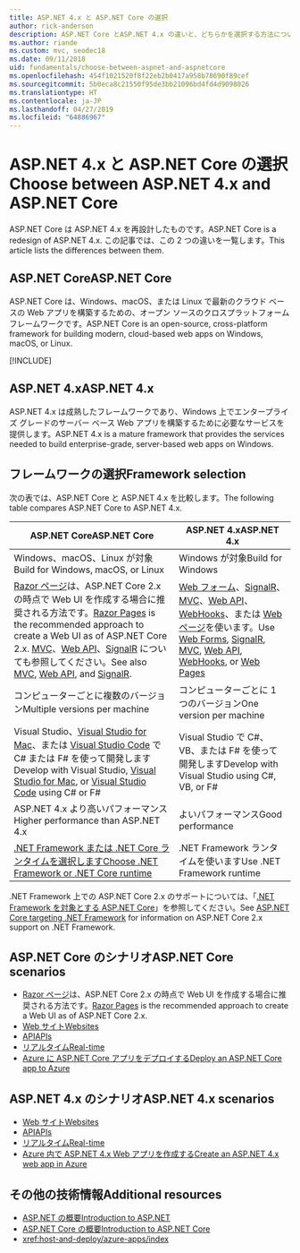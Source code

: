 ```yaml
---
title: ASP.NET 4.x と ASP.NET Core の選択
author: rick-anderson
description: ASP.NET Core とASP.NET 4.x の違いと、どちらかを選択する方法について説明します。
ms.author: riande
ms.custom: mvc, seodec18
ms.date: 09/11/2018
uid: fundamentals/choose-between-aspnet-and-aspnetcore
ms.openlocfilehash: 454f1021520f8f22eb2b0417a958b78690f89cef
ms.sourcegitcommit: 5b0eca8c21550f95de3bb21096bd4fd4d9098026
ms.translationtype: HT
ms.contentlocale: ja-JP
ms.lasthandoff: 04/27/2019
ms.locfileid: "64886967"
---
```

# <a name="choose-between-aspnet-4x-and-aspnet-core"></a><span data-ttu-id="21b81-103">ASP.NET 4.x と ASP.NET Core の選択</span><span class="sxs-lookup"><span data-stu-id="21b81-103">Choose between ASP.NET 4.x and ASP.NET Core</span></span>

<span data-ttu-id="21b81-104">ASP.NET Core は ASP.NET 4.x を再設計したものです。</span><span class="sxs-lookup"><span data-stu-id="21b81-104">ASP.NET Core is a redesign of ASP.NET 4.x.</span></span> <span data-ttu-id="21b81-105">この記事では、この 2 つの違いを一覧します。</span><span class="sxs-lookup"><span data-stu-id="21b81-105">This article lists the differences between them.</span></span>

## <a name="aspnet-core"></a><span data-ttu-id="21b81-106">ASP.NET Core</span><span class="sxs-lookup"><span data-stu-id="21b81-106">ASP.NET Core</span></span>

<span data-ttu-id="21b81-107">ASP.NET Core は、Windows、macOS、または Linux で最新のクラウド ベースの Web アプリを構築するための、オープン ソースのクロスプラットフォーム フレームワークです。</span><span class="sxs-lookup"><span data-stu-id="21b81-107">ASP.NET Core is an open-source, cross-platform framework for building modern, cloud-based web apps on Windows, macOS, or Linux.</span></span>

[!INCLUDE[](~/includes/benefits.md)]

## <a name="aspnet-4x"></a><span data-ttu-id="21b81-108">ASP.NET 4.x</span><span class="sxs-lookup"><span data-stu-id="21b81-108">ASP.NET 4.x</span></span>

<span data-ttu-id="21b81-109">ASP.NET 4.x は成熟したフレームワークであり、Windows 上でエンタープライズ グレードのサーバー ベース Web アプリを構築するために必要なサービスを提供します。</span><span class="sxs-lookup"><span data-stu-id="21b81-109">ASP.NET 4.x is a mature framework that provides the services needed to build enterprise-grade, server-based web apps on Windows.</span></span>

## <a name="framework-selection"></a><span data-ttu-id="21b81-110">フレームワークの選択</span><span class="sxs-lookup"><span data-stu-id="21b81-110">Framework selection</span></span>

<span data-ttu-id="21b81-111">次の表では、ASP.NET Core と ASP.NET 4.x を比較します。</span><span class="sxs-lookup"><span data-stu-id="21b81-111">The following table compares ASP.NET Core to ASP.NET 4.x.</span></span>

| <span data-ttu-id="21b81-112">ASP.NET Core</span><span class="sxs-lookup"><span data-stu-id="21b81-112">ASP.NET Core</span></span> | <span data-ttu-id="21b81-113">ASP.NET 4.x</span><span class="sxs-lookup"><span data-stu-id="21b81-113">ASP.NET 4.x</span></span> |
|---|---|
|<span data-ttu-id="21b81-114">Windows、macOS、Linux が対象</span><span class="sxs-lookup"><span data-stu-id="21b81-114">Build for Windows, macOS, or Linux</span></span>|<span data-ttu-id="21b81-115">Windows が対象</span><span class="sxs-lookup"><span data-stu-id="21b81-115">Build for Windows</span></span>|
|<span data-ttu-id="21b81-116">[Razor ページ](xref:razor-pages/index)は、ASP.NET Core 2.x の時点で Web UI を作成する場合に推奨される方法です。</span><span class="sxs-lookup"><span data-stu-id="21b81-116">[Razor Pages](xref:razor-pages/index) is the recommended approach to create a Web UI as of ASP.NET Core 2.x.</span></span> <span data-ttu-id="21b81-117">[MVC](xref:mvc/overview)、[Web API](xref:tutorials/first-web-api)、[SignalR](xref:signalr/introduction) についても参照してください。</span><span class="sxs-lookup"><span data-stu-id="21b81-117">See also [MVC](xref:mvc/overview), [Web API](xref:tutorials/first-web-api), and [SignalR](xref:signalr/introduction).</span></span>|<span data-ttu-id="21b81-118">[Web フォーム](/aspnet/web-forms)、[SignalR](/aspnet/signalr)、[MVC](/aspnet/mvc)、[Web API](/aspnet/web-api/)、[WebHooks](/aspnet/webhooks/)、または [Web ページ](/aspnet/web-pages)を使います。</span><span class="sxs-lookup"><span data-stu-id="21b81-118">Use [Web Forms](/aspnet/web-forms), [SignalR](/aspnet/signalr), [MVC](/aspnet/mvc), [Web API](/aspnet/web-api/), [WebHooks](/aspnet/webhooks/), or [Web Pages](/aspnet/web-pages)</span></span>|
|<span data-ttu-id="21b81-119">コンピューターごとに複数のバージョン</span><span class="sxs-lookup"><span data-stu-id="21b81-119">Multiple versions per machine</span></span>|<span data-ttu-id="21b81-120">コンピューターごとに 1 つのバージョン</span><span class="sxs-lookup"><span data-stu-id="21b81-120">One version per machine</span></span>|
|<span data-ttu-id="21b81-121">Visual Studio、[Visual Studio for Mac](https://visualstudio.microsoft.com/vs/mac/)、または [Visual Studio Code](https://code.visualstudio.com/) で C# または F# を使って開発します</span><span class="sxs-lookup"><span data-stu-id="21b81-121">Develop with Visual Studio, [Visual Studio for Mac](https://visualstudio.microsoft.com/vs/mac/), or [Visual Studio Code](https://code.visualstudio.com/) using C# or F#</span></span>|<span data-ttu-id="21b81-122">Visual Studio で C#、VB、または F# を使って開発します</span><span class="sxs-lookup"><span data-stu-id="21b81-122">Develop with Visual Studio using C#, VB, or F#</span></span>|
|<span data-ttu-id="21b81-123">ASP.NET 4.x より高いパフォーマンス</span><span class="sxs-lookup"><span data-stu-id="21b81-123">Higher performance than ASP.NET 4.x</span></span>|<span data-ttu-id="21b81-124">よいパフォーマンス</span><span class="sxs-lookup"><span data-stu-id="21b81-124">Good performance</span></span>|
|[<span data-ttu-id="21b81-125">.NET Framework または .NET Core ランタイムを選択します</span><span class="sxs-lookup"><span data-stu-id="21b81-125">Choose .NET Framework or .NET Core runtime</span></span>](/dotnet/standard/choosing-core-framework-server)|<span data-ttu-id="21b81-126">.NET Framework ランタイムを使います</span><span class="sxs-lookup"><span data-stu-id="21b81-126">Use .NET Framework runtime</span></span>|

<span data-ttu-id="21b81-127">.NET Framework 上での ASP.NET Core 2.x のサポートについては、「[.NET Framework を対象とする ASP.NET Core](xref:index#target-framework)」を参照してください。</span><span class="sxs-lookup"><span data-stu-id="21b81-127">See [ASP.NET Core targeting .NET Framework](xref:index#target-framework) for information on ASP.NET Core 2.x support on .NET Framework.</span></span>

## <a name="aspnet-core-scenarios"></a><span data-ttu-id="21b81-128">ASP.NET Core のシナリオ</span><span class="sxs-lookup"><span data-stu-id="21b81-128">ASP.NET Core scenarios</span></span>

* <span data-ttu-id="21b81-129">[Razor ページ](xref:razor-pages/index)は、ASP.NET Core 2.x の時点で Web UI を作成する場合に推奨される方法です。</span><span class="sxs-lookup"><span data-stu-id="21b81-129">[Razor Pages](xref:razor-pages/index) is the recommended approach to create a Web UI as of ASP.NET Core 2.x.</span></span>
* [<span data-ttu-id="21b81-130">Web サイト</span><span class="sxs-lookup"><span data-stu-id="21b81-130">Websites</span></span>](xref:tutorials/first-mvc-app/index)
* [<span data-ttu-id="21b81-131">API</span><span class="sxs-lookup"><span data-stu-id="21b81-131">APIs</span></span>](xref:tutorials/first-web-api)
* [<span data-ttu-id="21b81-132">リアルタイム</span><span class="sxs-lookup"><span data-stu-id="21b81-132">Real-time</span></span>](xref:signalr/index)
* [<span data-ttu-id="21b81-133">Azure に ASP.NET Core アプリをデプロイする</span><span class="sxs-lookup"><span data-stu-id="21b81-133">Deploy an ASP.NET Core app to Azure</span></span>](/azure/app-service/app-service-web-get-started-dotnet)

## <a name="aspnet-4x-scenarios"></a><span data-ttu-id="21b81-134">ASP.NET 4.x のシナリオ</span><span class="sxs-lookup"><span data-stu-id="21b81-134">ASP.NET 4.x scenarios</span></span>

* [<span data-ttu-id="21b81-135">Web サイト</span><span class="sxs-lookup"><span data-stu-id="21b81-135">Websites</span></span>](/aspnet/mvc)
* [<span data-ttu-id="21b81-136">API</span><span class="sxs-lookup"><span data-stu-id="21b81-136">APIs</span></span>](/aspnet/web-api)
* [<span data-ttu-id="21b81-137">リアルタイム</span><span class="sxs-lookup"><span data-stu-id="21b81-137">Real-time</span></span>](/aspnet/signalr)
* [<span data-ttu-id="21b81-138">Azure 内で ASP.NET 4.x Web アプリを作成する</span><span class="sxs-lookup"><span data-stu-id="21b81-138">Create an ASP.NET 4.x web app in Azure</span></span>](/azure/app-service/app-service-web-get-started-dotnet-framework)

## <a name="additional-resources"></a><span data-ttu-id="21b81-139">その他の技術情報</span><span class="sxs-lookup"><span data-stu-id="21b81-139">Additional resources</span></span>

* [<span data-ttu-id="21b81-140">ASP.NET の概要</span><span class="sxs-lookup"><span data-stu-id="21b81-140">Introduction to ASP.NET</span></span>](/aspnet/overview)
* [<span data-ttu-id="21b81-141">ASP.NET Core の概要</span><span class="sxs-lookup"><span data-stu-id="21b81-141">Introduction to ASP.NET Core</span></span>](xref:index)
* <xref:host-and-deploy/azure-apps/index>
